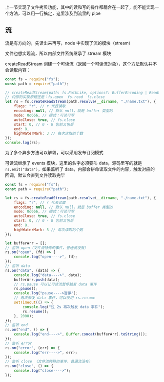 上一节实现了文件拷贝功能，其中的读和写的操作都耦合在一起了，能不能实现一个方法，可以用一行搞定，这里涉及到流里的 pipe

## 流

流是有方向的，先读出来再写，node 中实现了流的模块（stream）

文件也想实现流，所以内部文件系统继承了 stream 模块

createReadStream 创建一个可读流（返回一个可读流对象），这个方法默认并不会读取内容：


```js
const fs = require("fs");
const path = require("path");

// createReadStream(path: fs.PathLike, options?: BufferEncoding | ReadStreamOptions | undefined): fs.ReadStream
// 内部的实现原理还是：fs.open  fs.read  fs.close
let rs = fs.createReadStream(path.resolve(__dirname, "./name.txt"), {
    flags: "r", // r 代表读取
    encoding: null, // 默认 null，就是 buffer 类型的
    mode: 0o666, // 模式：可读可写
    autoClose: true, // fs.close
    start: 0, // 0 - 8 包前又包后
    end: 8,
    highWaterMark: 3 // 每次读取的个数
});
console.log(rs);
```

为了多个异步方法可以解耦，可以采用发布订阅模式

可读流继承了 events 模块，这里的名字必须要叫 data，源码里写的就是 `rs.emit("data")`，如果监听了 data，内部会拼命读取文件的内容，触发对应的回调，默认会直到文件读取完毕

```js
const fs = require("fs");
const path = require("path");

let rs = fs.createReadStream(path.resolve(__dirname, "./name.txt"), {
    flags: "r", // r 代表读取
    encoding: null, // 默认 null，就是 buffer 类型的
    mode: 0o666, // 模式：可读可写
    autoClose: true, // fs.close
    start: 0, // 0 - 8 包前又包后
    end: 8,
    highWaterMark: 3 // 每次读取的个数
});

let bufferArr = [];
// 监听 open（文件流特殊的事件，普通流没有）
rs.on("open", (fd) => {
    console.log("open---->", fd);
});
// 监听 data
rs.on("data", (data) => {
    console.log("data---->", data);
    bufferArr.push(data);
    // rs.pause 可以让可读流暂停触发 data 事件
    rs.pause();
    console.log("pause---->暂停");
    // 再次触发 data 事件，可以使用 rs.resume
    setTimeout(() => {
        console.log("过 2s 再次触发 data 事件");
        rs.resume();
    }, 2000);
});
// 监听 end
rs.on("end", () => {
    console.log("end---->", Buffer.concat(bufferArr).toString());
});
// 监听 error
rs.on("error", (err) => {
    console.log("err---->", err);
});
// 监听 close （文件流特殊的事件，普通流没有）
rs.on("close", () => {
    console.log("close---->");
});

```